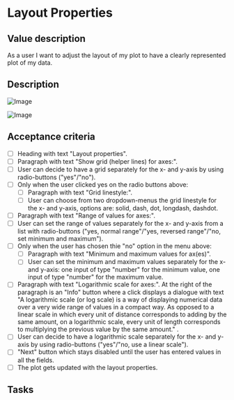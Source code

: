 # Layout Properties

## Value description

As a user I want to adjust the layout of my plot to have a clearly represented plot of my data.

## Description

![Image](https://github.com/catdieval/capstone-plotdata/assets/148444485/d1ff2adb-9cfd-43b8-b4ee-70244bc20dfd)

![Image](https://github.com/catdieval/capstone-plotdata/assets/148444485/82be2238-277e-465a-9553-36ac85fa5025)

## Acceptance criteria

- [ ] Heading with text "Layout properties".
- [ ] Paragraph with text "Show grid (helper lines) for axes:".
- [ ] User can decide to have a grid separately for the x- and y-axis by using radio-buttons ("yes"/"no").
- [ ] Only when the user clicked yes on the radio buttons above:
  - [ ] Paragraph with text "Grid linestyle:".
  - [ ] User can choose from two dropdown-menus the grid linestyle for the x- and y-axis, options are: solid, dash, dot, longdash, dashdot.
- [ ] Paragraph with text "Range of values for axes:".
- [ ] User can set the range of values separately for the x- and y-axis from a list with radio-buttons ("yes, normal range"/"yes, reversed range"/"no, set minimum and maximum").
- [ ] Only when the user has chosen thie "no" option in the menu above:
  - [ ] Paragraph with text "Minimum and maximum values for ax(es)".
  - [ ] User can set the minimum and maximum values separately for the x- and y-axis: one input of type "number" for the minimum value, one input of type "number" for the maximum value.
- [ ] Paragraph with text "Logarithmic scale for axes:". At the right of the paragraph is an "Info" button where a click displays a dialogue with text "A logarithmic scale (or log scale) is a way of displaying numerical data over a very wide range of values in a compact way. As opposed to a linear scale in which every unit of distance corresponds to adding by the same amount, on a logarithmic scale, every unit of length corresponds to multiplying the previous value by the same amount." .
- [ ] User can decide to have a logarithmic scale separately for the x- and y-axis by using radio-buttons ("yes"/"no, use a linear scale").
- [ ] "Next" button which stays disabled until the user has entered values in all the fields.
- [ ] The plot gets updated with the layout properties.

## Tasks
